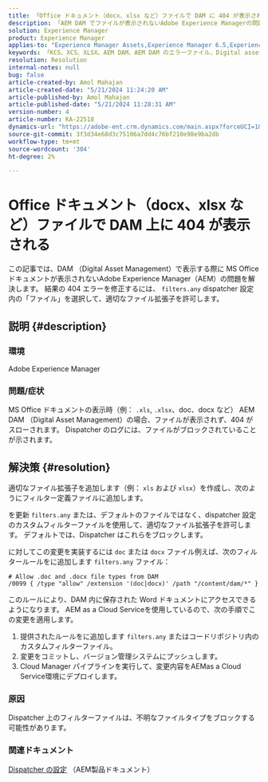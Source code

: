 ```yaml
---
title: 「Office ドキュメント（docx、xlsx など）ファイルで DAM に 404 が表示される」
description: 「AEM DAM でファイルが表示されないAdobe Experience Managerの問題を修正する方法を説明します。 Dispatcher 設定の filters.any ファイルを更新します。」
solution: Experience Manager
product: Experience Manager
applies-to: "Experience Manager Assets,Experience Manager 6.5,Experience Manager"
keywords: 「KCS、XCS、XLSX、AEM DAM、AEM DAM のエラーファイル、Digital asset management、doc、docx、office、404 エラー」
resolution: Resolution
internal-notes: null
bug: false
article-created-by: Amol Mahajan
article-created-date: "5/21/2024 11:24:20 AM"
article-published-by: Amol Mahajan
article-published-date: "5/21/2024 11:28:31 AM"
version-number: 4
article-number: KA-22518
dynamics-url: "https://adobe-ent.crm.dynamics.com/main.aspx?forceUCI=1&pagetype=entityrecord&etn=knowledgearticle&id=cbb530a6-6417-ef11-9f8a-6045bd006c82"
source-git-commit: 3f3d34e68d3c75106a7dd4c76bf210e98e9ba2db
workflow-type: tm+mt
source-wordcount: '304'
ht-degree: 2%

---
```


# Office ドキュメント（docx、xlsx など）ファイルで DAM 上に 404 が表示される


この記事では、DAM （Digital Asset Management）で表示する際に MS Office ドキュメントが表示されないAdobe Experience Manager（AEM）の問題を解決します。 結果の 404 エラーを修正するには、 `filters.any` dispatcher 設定内の「ファイル」を選択して、適切なファイル拡張子を許可します。

## 説明 {#description}


### 環境

Adobe Experience Manager

### 問題/症状

MS Office ドキュメントの表示時（例： `.xls`, `.xlsx`、doc、docx など） AEM DAM （Digital Asset Management）の場合、ファイルが表示されず、404 がスローされます。 Dispatcher のログには、ファイルがブロックされていることが示されます。


## 解決策 {#resolution}


適切なファイル拡張子を追加します（例： `xls` および `xlsx`）を作成し、次のようにフィルター定義ファイルに追加します。

を更新 `filters.any` または、デフォルトのファイルではなく、dispatcher 設定のカスタムフィルターファイルを使用して、適切なファイル拡張子を許可します。 デフォルトでは、Dispatcher はこれらをブロックします。

に対してこの変更を実装するには `doc` または `docx` ファイル例えば、次のフィルタールールをに追加します `filters.any` ファイル：


```
# Allow .doc and .docx file types from DAM
/0099 { /type "allow" /extension '(doc|docx)' /path "/content/dam/*" }
```


このルールにより、DAM 内に保存された Word ドキュメントにアクセスできるようになります。 AEM as a Cloud Serviceを使用しているので、次の手順でこの変更を適用します。

1. 提供されたルールをに追加します `filters.any` またはコードリポジトリ内のカスタムフィルターファイル。
2. 変更をコミットし、バージョン管理システムにプッシュします。
3. Cloud Manager パイプラインを実行して、変更内容をAEMas a Cloud Service環境にデプロイします。


### 原因

Dispatcher 上のフィルターファイルは、不明なファイルタイプをブロックする可能性があります。

### 関連ドキュメント

[Dispatcher の設定](https://experienceleague.adobe.com/docs/experience-manager-dispatcher/using/configuring/dispatcher-configuration.html?lang=ja) （AEM製品ドキュメント）
